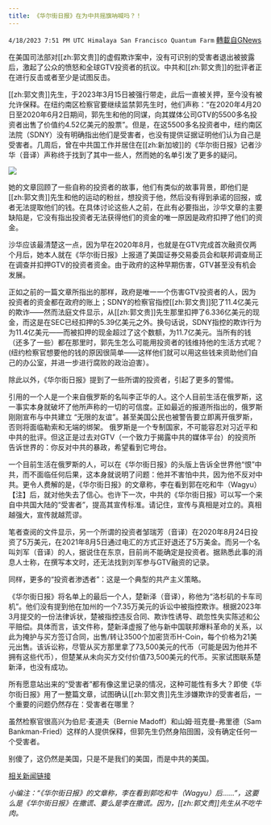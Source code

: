 ```yaml
---
title: 《华尔街日报》在为中共摇旗呐喊吗？！
---
```

`4/18/2023 7:51 PM UTC Himalaya San Francisco Quantum Farm` [轉載自GNews](https://gnews.org/articles/1237911)

在美国司法部对[[zh:郭文贵]]的虚假欺诈案中，没有可识别的受害者退出被披露后，激起了公众的愤怒和全球GTV投资者的抗议。中共和[[zh:郭文贵]]的批评者正在进行反击或者至少是试图反击。

[[zh:郭文贵]]先生，于2023年3月15日被强行带走，此后一直被关押，至今没有被允许保释。在纽约南区检察官要继续监禁郭先生时，他们声称：“在2020年4月20日至2020年6月2日期间，郭先生和他的同谋，向其媒体公司GTV的5500多名投资者出售了价值约4.52亿美元的股票”。但是，在这5500多名投资者中，纽约南区法院（SDNY）没有明确指出他们是受害者，也没有提供证据证明他们认为自己是受害者。几周后，曾在中共国工作并居住在[[zh:新加坡]]的《华尔街日报》记者沙华（音译）声称终于找到了其中一些人，然而她的名单引发了更多的疑问。

![](https://i.imgur.com/rc05v2K.jpg)

她的文章回顾了一些自称的投资者的故事，他们有类似的故事背景，即他们是[[zh:郭文贵]]先生和他的运动的粉丝，想投资于他，然后没有得到承诺的回报，或者无法提取他们的钱。在具体讨论这些人之前，在此有必要指出，沙华文章的主要缺陷是，它没有指出投资者无法获得他们的资金的唯一原因是政府扣押了他们的资金。

沙华应该最清楚这一点，因为早在2020年8月，也就是在GTV完成首次融资仅两个月后，她本人就在《华尔街日报》上报道了美国证券交易委员会和联邦调查局正在调查并扣押GTV的投资者资金。由于政府的这种早期伤害，GTV甚至没有机会发展。

正如之前的一篇文章所指出的那样，政府是唯一一个伤害GTV投资者的人，因为投资者的资金都在政府的账上；SDNY的检察官指控[[zh:郭文贵]]犯了11.4亿美元的欺诈——然而法庭文件显示，从[[zh:郭文贵]]先生那里扣押了6.336亿美元的现金，而这是在SEC已经扣押的5.39亿美元之外。换句话说，SDNY指控的欺诈行为为11.4亿美元——而被扣押的现金超过了这个数额，为11.7亿美元。当所有的钱（还多了一些）都在那里时，郭先生怎么可能用投资者的钱维持他的生活方式呢？(纽约检察官想要他的钱的原因很简单——这样他们就可以用这些钱来资助他们自己的办公室，并进一步进行腐败的政治迫害）。

除此以外，《华尔街日报》提到了一些所谓的投资者，引起了更多的警惕。

引用的一个人是一个来自俄罗斯的名叫李正华的人。这个人目前生活在俄罗斯，这一事实本身就破坏了他所声称的一切的可信度。正如最近的报道所指出的，俄罗斯刚刚宣布与中共建立 “无限的友谊”。甚至美国公民也被警告要立即离开俄罗斯，否则将面临勒索和无端的绑架。 俄罗斯是一个专制国家，不可能容忍对习近平和中共的批评。但这正是过去对GTV（一个致力于揭露中共的媒体平台）的投资所告诉世界的：你反对中共的暴政，希望看到它垮台。

一个目前生活在俄罗斯的人，可以在《华尔街日报》的头版上告诉全世界他“恨”中共，而不面临任何后果，这本身就说明了问题：他并不害怕中共，因为他不反对中共。更令人费解的是，《华尔街日报》的文章称，李在看到郭在吃和牛（Wagyu）【注】后，就对他失去了信心。也许下一次，中共的《华尔街日报》可以写一个来自中共国大陆的“受害者”，提高其宣传标准。请记住，宣传与真相是对立的。真相越强大，宣传就越荒谬。

笔者查阅的文件显示，另一个所谓的投资者邹瑞芳（音译）在2020年8月24日投资了5万美元，在2021年8月5日通过电汇的方式正好退还了5万美金。而另一个名叫刘军（音译）的人，据说住在东京，目前尚不能确定是投资者。据熟悉此事的消息人士称，在撰写本文时，还无法找到刘军参与GTV融资的记录。

同样，更多的“投资者渗透者”：这是一个典型的共产主义策略。

《华尔街日报》将名单上的最后一个人，楚新泽（音译），称他为“洛杉矶的卡车司机”。他们没有提到他在加州的一个7.35万美元的诉讼中被指控欺诈。根据2023年3月提交的一份法律诉状，楚被指控违反合同、欺诈性诱导、疏忽性失实陈述和公平赔偿。具体而言，该文件称，楚新泽虚报了他与新中国联邦爆料革命的关系，以此为掩护与买方签订合同，出售/转让3500个加密货币H-Coin，每个价格为21美元出售。该诉讼称，尽管从买方那里拿了73,500美元的代币（可能是因为他并不拥有这些代币），但楚某从未向买方交付价值73,500美元的代币。买家试图联系楚新泽，也没有成功。

所有愿意站出来的“受害者”都有像这里记录的情况，这种可能性有多大？即使《华尔街日报》用了一整篇文章，试图确认[[zh:郭文贵]]先生涉嫌欺诈的受害者后，一个重要的问题仍然存在：受害者在哪里？

虽然检察官很高兴为伯尼·麦道夫（Bernie Madoff）和山姆·班克曼-弗里德（Sam Bankman-Fried）这样的人提供保释，但郭先生仍然身陷囹圄，没有确定任何一个受害者。

别傻了，这仍然是美国，只是不是我们的美国，而是中共的美国。


[相关新闻链接](https://www.thegatewaypundit.com/2023/04/wall-street-journals-report-on-victims-of-guo-wengui-miles-guo-fails-to-identify-actual-victims/)

*小编注：“《华尔街日报》的文章称，李在看到郭吃和牛（Wagyu）后……”，这要么是《华尔街日报》在撒谎、要么是李在撒谎。因为，[[zh:郭文贵]]先生从不吃牛肉。*
